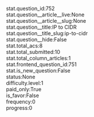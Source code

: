 stat.question_id:752  
stat.question__article__live:None  
stat.question__article__slug:None  
stat.question__title:IP to CIDR  
stat.question__title_slug:ip-to-cidr  
stat.question__hide:False  
stat.total_acs:8  
stat.total_submitted:10  
stat.total_column_articles:1  
stat.frontend_question_id:751  
stat.is_new_question:False  
status:None  
difficulty.level:1  
paid_only:True  
is_favor:False  
frequency:0  
progress:0  
